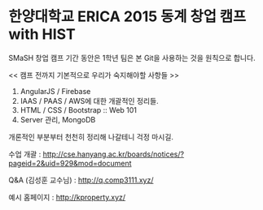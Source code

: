 # 한양대학교 ERICA 2015 동계 창업 캠프 with HIST

SMaSH 창업 캠프 기간 동안은 1학년 팀은 본 Git을 사용하는 것을 원칙으로 합니다.

<< 캠프 전까지 기본적으로 우리가 숙지해야할 사항들 >>

1. AngularJS / Firebase
2. IAAS / PAAS / AWS에 대한 개괄적인 정리들.
3. HTML / CSS / Bootstrap :: Web 101
4. Server 관리, MongoDB

개론적인 부분부터 천천히 정리해 나갈테니 걱정 마시길.

수업 개괄 : http://cse.hanyang.ac.kr/boards/notices/?pageid=2&uid=929&mod=document

Q&A (김성훈 교수님) : http://q.comp3111.xyz/

예시 홈페이지 : http://kproperty.xyz/
